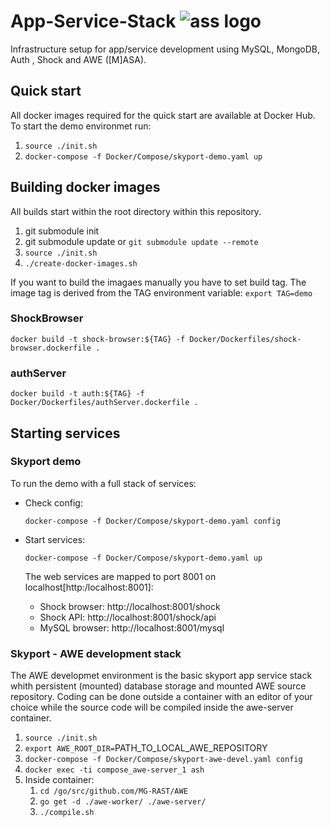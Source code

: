 # App-Service-Stack ![ass logo][logo]
 Infrastructure setup for app/service development using MySQL, MongoDB, Auth , Shock and AWE ([M]ASA).





[logo]: https://github.com/wilke/App-Service-Stack/blob/master/data/pictures/donkey.jpg "Donkey aka ass"


## Quick start

All docker images required for the quick start are available at Docker Hub. To start the demo environmet run: 

1. ```source ./init.sh ```
2. ```docker-compose -f Docker/Compose/skyport-demo.yaml up```




## Building docker images

All builds start within the root directory within this repository.

1. git submodule init
2. git submodule update or `git submodule update --remote`  
3. `source ./init.sh`
4. `./create-docker-images.sh`

If you want to build the imagaes manually you have to set build tag. The image tag is derived from the TAG environment variable:
`export TAG=demo`

### ShockBrowser

 `docker build -t shock-browser:${TAG} -f Docker/Dockerfiles/shock-browser.dockerfile .`
 
### authServer
 
 `docker build -t auth:${TAG} -f Docker/Dockerfiles/authServer.dockerfile .`

### 
 
## Starting services




### Skyport demo

To run the demo with a full stack of services:

- Check config:

  `docker-compose -f Docker/Compose/skyport-demo.yaml config`
- Start services:

  `docker-compose -f Docker/Compose/skyport-demo.yaml up` 

  The web services are mapped to port 8001 on localhost[http:/localhost:8001]:
 
  - Shock browser: http://localhost:8001/shock
  - Shock API: http://localhost:8001/shock/api
  - MySQL browser: http://localhost:8001/mysql

### Skyport - AWE development stack

The AWE developmet environment is the basic skyport app service stack whith persistent (mounted) database storage and mounted AWE source repository. Coding can be done outside a container with an editor of your choice while the source code will be compiled inside the awe-server container.

1. `source ./init.sh`
2. `export AWE_ROOT_DIR=`PATH_TO_LOCAL_AWE_REPOSITORY
3. `docker-compose -f Docker/Compose/skyport-awe-devel.yaml config`
4. `docker exec -ti compose_awe-server_1 ash`
5. Inside container:
    1. `cd /go/src/github.com/MG-RAST/AWE`
    2. `go get -d ./awe-worker/ ./awe-server/` 
    3. `./compile.sh`
